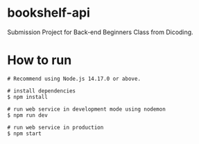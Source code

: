 # bookshelf-api

Submission Project for Back-end Beginners Class from Dicoding.

# How to run
 
```
# Recommend using Node.js 14.17.0 or above.

# install dependencies
$ npm install

# run web service in development mode using nodemon
$ npm run dev

# run web service in production
$ npm start
```
